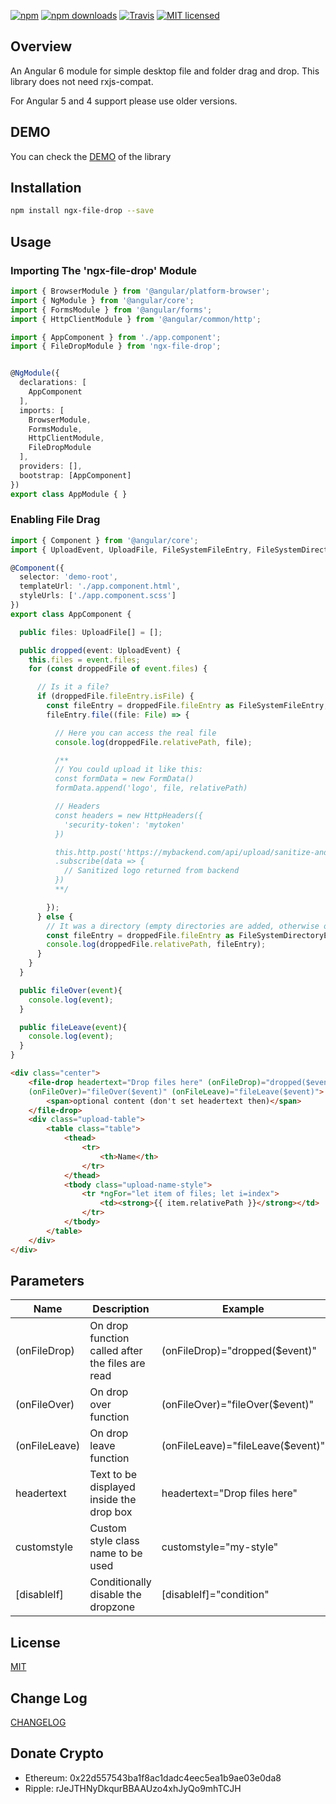 [![npm](https://img.shields.io/npm/v/ngx-file-drop.svg?style=flat-square)](https://www.npmjs.com/package/ngx-file-drop) [![npm downloads](https://img.shields.io/npm/dm/ngx-file-drop.svg)](https://www.npmjs.com/package/ngx-file-drop) [![Travis](https://img.shields.io/travis/georgipeltekov/ngx-file-drop.svg?style=flat-square)](https://travis-ci.org/georgipeltekov/ngx-file-drop) [![MIT licensed](https://img.shields.io/badge/license-MIT-blue.svg?style=flat-square)](https://github.com/georgipeltekov/ngx-file-drop/blob/master/LICENSE)

## Overview

An Angular 6 module for simple desktop file and folder drag and drop. This library does not need rxjs-compat.

For Angular 5 and 4 support please use older versions.

## DEMO
You can check the [DEMO](https://georgipeltekov.github.io/) of the library 

## Installation

```bash
npm install ngx-file-drop --save
```

## Usage


### Importing The 'ngx-file-drop' Module

```TypeScript
import { BrowserModule } from '@angular/platform-browser';
import { NgModule } from '@angular/core';
import { FormsModule } from '@angular/forms';
import { HttpClientModule } from '@angular/common/http';

import { AppComponent } from './app.component';
import { FileDropModule } from 'ngx-file-drop';


@NgModule({
  declarations: [
    AppComponent
  ],
  imports: [
    BrowserModule,
    FormsModule,
    HttpClientModule,
    FileDropModule
  ],
  providers: [],
  bootstrap: [AppComponent]
})
export class AppModule { }

```

### Enabling File Drag


```TypeScript
import { Component } from '@angular/core';
import { UploadEvent, UploadFile, FileSystemFileEntry, FileSystemDirectoryEntry } from 'ngx-file-drop';

@Component({
  selector: 'demo-root',
  templateUrl: './app.component.html',
  styleUrls: ['./app.component.scss']
})
export class AppComponent {

  public files: UploadFile[] = [];

  public dropped(event: UploadEvent) {
    this.files = event.files;
    for (const droppedFile of event.files) {

      // Is it a file?
      if (droppedFile.fileEntry.isFile) {
        const fileEntry = droppedFile.fileEntry as FileSystemFileEntry;
        fileEntry.file((file: File) => {

          // Here you can access the real file
          console.log(droppedFile.relativePath, file);

          /**
          // You could upload it like this:
          const formData = new FormData()
          formData.append('logo', file, relativePath)

          // Headers
          const headers = new HttpHeaders({
            'security-token': 'mytoken'
          })

          this.http.post('https://mybackend.com/api/upload/sanitize-and-save-logo', formData, { headers: headers, responseType: 'blob' })
          .subscribe(data => {
            // Sanitized logo returned from backend
          })
          **/

        });
      } else {
        // It was a directory (empty directories are added, otherwise only files)
        const fileEntry = droppedFile.fileEntry as FileSystemDirectoryEntry;
        console.log(droppedFile.relativePath, fileEntry);
      }
    }
  }

  public fileOver(event){
    console.log(event);
  }

  public fileLeave(event){
    console.log(event);
  }
}


```
```HTML
<div class="center">
    <file-drop headertext="Drop files here" (onFileDrop)="dropped($event)" 
    (onFileOver)="fileOver($event)" (onFileLeave)="fileLeave($event)">
        <span>optional content (don't set headertext then)</span>
    </file-drop>
    <div class="upload-table">
        <table class="table">
            <thead>
                <tr>
                    <th>Name</th>
                </tr>
            </thead>
            <tbody class="upload-name-style">
                <tr *ngFor="let item of files; let i=index">
                    <td><strong>{{ item.relativePath }}</strong></td>
                </tr>
            </tbody>
        </table>
    </div>
</div>
```

## Parameters

Name  | Description | Example | 
------------- | ------------- | -------------
(onFileDrop)  | On drop function called after the files are read | (onFileDrop)="dropped($event)"
(onFileOver)  | On drop over function| (onFileOver)="fileOver($event)"
(onFileLeave)  | On drop leave function| (onFileLeave)="fileLeave($event)"
headertext  | Text to be displayed inside the drop box | headertext="Drop files here"
customstyle  | Custom style class name to be used | customstyle="my-style"
[disableIf]  | Conditionally disable the dropzone  | [disableIf]="condition"

## License

[MIT](/LICENSE)

## Change Log

[CHANGELOG](/CHANGELOG.md)

## Donate Crypto
* Ethereum: 0x22d557543ba1f8ac1dadc4eec5ea1b9ae03e0da8
* Ripple: rJeJTHNyDkqurBBAAUzo4xhJyQo9mhTCJH



